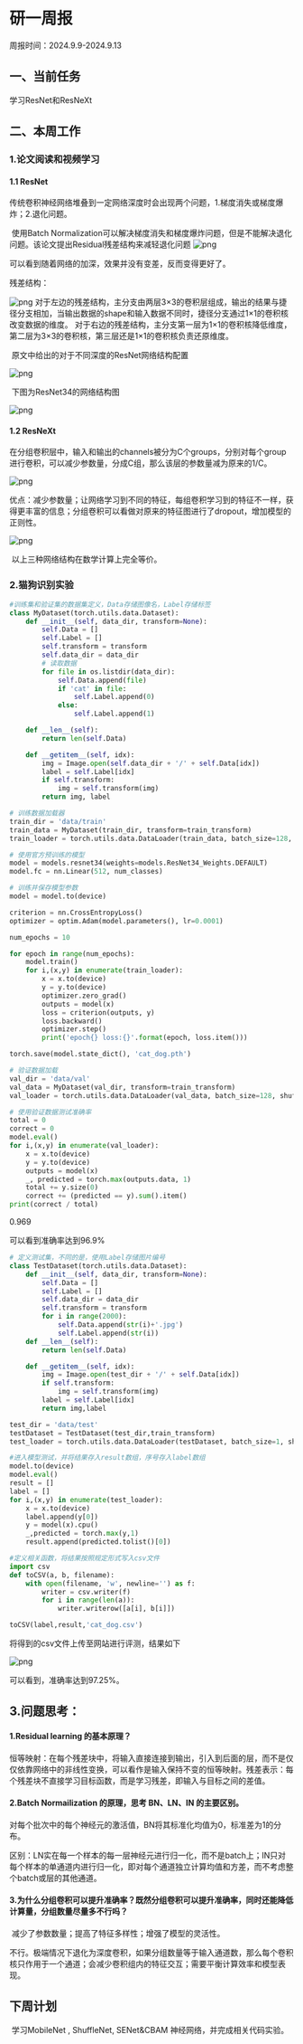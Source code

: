 # 研一周报
周报时间：2024.9.9-2024.9.13

## 一、当前任务

学习ResNet和ResNeXt


## 二、本周工作

### 1.论文阅读和视频学习

#### 1.1 ResNet

​	传统卷积神经网络堆叠到一定网络深度时会出现两个问题，1.梯度消失或梯度爆炸；2.退化问题。

​	使用Batch Normalization可以解决梯度消失和梯度爆炸问题，但是不能解决退化问题。该论文提出Residual残差结构来减轻退化问题
![png](01_files\01.png)

可以看到随着网络的加深，效果并没有变差，反而变得更好了。

残差结构：

![png](01_files/02.png)
	对于左边的残差结构，主分支由两层3×3的卷积层组成，输出的结果与捷径分支相加，当输出数据的shape和输入数据不同时，捷径分支通过1×1的卷积核改变数据的维度。
	对于右边的残差结构，主分支第一层为1×1的卷积核降低维度，第二层为3×3的卷积核，第三层还是1×1的卷积核负责还原维度。

​	原文中给出的对于不同深度的ResNet网络结构配置

![png](01_files/04.png)

​	下图为ResNet34的网络结构图

![png](01_files/03.png)

#### 1.2 ResNeXt

​	在分组卷积层中，输入和输出的channels被分为C个groups，分别对每个group进行卷积，可以减少参数量，分成C组，那么该层的参数量减为原来的1/C。

![png](01_files/06.png)

​	优点：减少参数量；让网络学习到不同的特征，每组卷积学习到的特征不一样，获得更丰富的信息；分组卷积可以看做对原来的特征图进行了dropout，增加模型的正则性。

![png](01_files/05.png)

​	以上三种网络结构在数学计算上完全等价。
### 2.猫狗识别实验

```python
#训练集和验证集的数据集定义，Data存储图像名，Label存储标签
class MyDataset(torch.utils.data.Dataset):
    def __init__(self, data_dir, transform=None):
        self.Data = []
        self.Label = []
        self.transform = transform
        self.data_dir = data_dir
        # 读取数据
        for file in os.listdir(data_dir):
            self.Data.append(file)
            if 'cat' in file:
                self.Label.append(0)
            else:
                self.Label.append(1)

    def __len__(self):
        return len(self.Data)

    def __getitem__(self, idx):
        img = Image.open(self.data_dir + '/' + self.Data[idx])
        label = self.Label[idx]
        if self.transform:
            img = self.transform(img)
        return img, label
```

```python
# 训练数据加载器
train_dir = 'data/train'
train_data = MyDataset(train_dir, transform=train_transform)
train_loader = torch.utils.data.DataLoader(train_data, batch_size=128, shuffle=True)
```

```python
# 使用官方预训练的模型
model = models.resnet34(weights=models.ResNet34_Weights.DEFAULT)
model.fc = nn.Linear(512, num_classes)
```

```python
# 训练并保存模型参数
model = model.to(device)

criterion = nn.CrossEntropyLoss()
optimizer = optim.Adam(model.parameters(), lr=0.0001)

num_epochs = 10

for epoch in range(num_epochs):
    model.train()
    for i,(x,y) in enumerate(train_loader):
        x = x.to(device)
        y = y.to(device)
        optimizer.zero_grad()
        outputs = model(x)
        loss = criterion(outputs, y)
        loss.backward()
        optimizer.step()
        print('epoch{} loss:{}'.format(epoch, loss.item()))

torch.save(model.state_dict(), 'cat_dog.pth')
```

```python
# 验证数据加载
val_dir = 'data/val'
val_data = MyDataset(val_dir, transform=train_transform)
val_loader = torch.utils.data.DataLoader(val_data, batch_size=128, shuffle=False)
```


```python
# 使用验证数据测试准确率
total = 0
correct = 0
model.eval()
for i,(x,y) in enumerate(val_loader):
    x = x.to(device)
    y = y.to(device)
    outputs = model(x)
    _, predicted = torch.max(outputs.data, 1)
    total += y.size(0)
    correct += (predicted == y).sum().item()
print(correct / total)
```

0.969

可以看到准确率达到96.9%

```python
# 定义测试集，不同的是，使用Label存储图片编号
class TestDataset(torch.utils.data.Dataset):
    def __init__(self, data_dir, transform=None):
        self.Data = []
        self.Label = []
        self.data_dir = data_dir
        self.transform = transform
        for i in range(2000):
            self.Data.append(str(i)+'.jpg')
            self.Label.append(str(i))
    def __len__(self):
        return len(self.Data)

    def __getitem__(self, idx):
        img = Image.open(test_dir + '/' + self.Data[idx])
        if self.transform:
            img = self.transform(img)
        label = self.Label[idx]
        return img,label
```


```python
test_dir = 'data/test'
testDataset = TestDataset(test_dir,train_transform)
test_loader = torch.utils.data.DataLoader(testDataset, batch_size=1, shuffle=False)
```


```python
#进入模型测试，并将结果存入result数组，序号存入label数组
model.to(device)
model.eval()
result = []
label = []
for i,(x,y) in enumerate(test_loader):
    x = x.to(device)
    label.append(y[0])
    y = model(x).cpu()
    _,predicted = torch.max(y,1)
    result.append(predicted.tolist()[0])
```


```python
#定义相关函数，将结果按照规定形式写入csv文件
import csv
def toCSV(a, b, filename):
    with open(filename, 'w', newline='') as f:
        writer = csv.writer(f)
        for i in range(len(a)):
            writer.writerow([a[i], b[i]])
```


```python
toCSV(label,result,'cat_dog.csv')
```

将得到的csv文件上传至网站进行评测，结果如下

![png](01_files/07.png)

可以看到，准确率达到97.25%。

## 3.问题思考：

#### 1.Residual learning 的基本原理？

​	恒等映射：在每个残差块中，将输入直接连接到输出，引入到后面的层，而不是仅仅依靠网络中的非线性变换，可以看作是输入保持不变的恒等映射。残差表示：每个残差块不直接学习目标函数，而是学习残差，即输入与目标之间的差值。

#### 2.Batch Normailization 的原理，思考 BN、LN、IN 的主要区别。

​	对每个批次中的每个神经元的激活值，BN将其标准化均值为0，标准差为1的分布。

区别：LN实在每一个样本的每一层神经元进行归一化，而不是batch上；IN只对每个样本的单通道内进行归一化，即对每个通道独立计算均值和方差，而不考虑整个batch或层的其他通道。

#### 3.为什么分组卷积可以提升准确率？既然分组卷积可以提升准确率，同时还能降低计算量，分组数量尽量多不行吗？

​	减少了参数数量；提高了特征多样性；增强了模型的灵活性。

​	不行。极端情况下退化为深度卷积，如果分组数量等于输入通道数，那么每个卷积核只作用于一个通道；会减少卷积组内的特征交互；需要平衡计算效率和模型表现。

## 下周计划

​	学习MobileNet , ShuffleNet, SENet&CBAM 神经网络，并完成相关代码实验。
